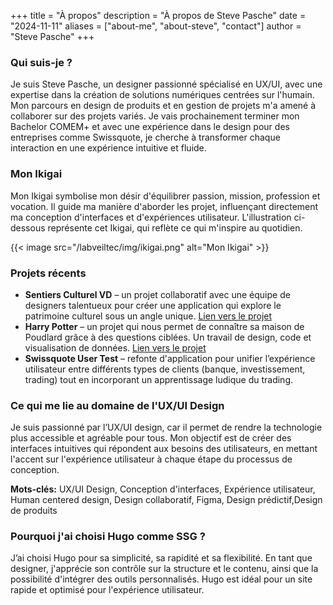 +++
title = "À propos"
description = "À propos de Steve Pasche"
date = "2024-11-11"
aliases = ["about-me", "about-steve", "contact"]
author = "Steve Pasche"
+++

### Qui suis-je ?

Je suis Steve Pasche, un designer passionné spécialisé en UX/UI, avec une expertise dans la création de solutions numériques centrées sur l'humain. Mon parcours en design de produits et en gestion de projets m'a amené à collaborer sur des projets variés. Je vais prochainement terminer mon Bachelor COMEM+ et avec une expérience dans le design pour des entreprises comme Swissquote, je cherche à transformer chaque interaction en une expérience intuitive et fluide.

### Mon Ikigai

Mon Ikigai symbolise mon désir d'équilibrer passion, mission, profession et vocation. Il guide ma manière d'aborder les projet, influençant directement ma conception d'interfaces et d'expériences utilisateur. L'illustration ci-dessous représente cet Ikigai, qui reflète ce qui m'inspire au quotidien.

{{< image src="/labveiltec/img/ikigai.png" alt="Mon Ikigai" >}}

### Projets récents

- **Sentiers Culturel VD** – un projet collaboratif avec une équipe de designers talentueux pour créer une application qui explore le patrimoine culturel sous un angle unique. [Lien vers le projet](sentiers-culturels-vd.ch/home)
- **Harry Potter** – un projet qui nous permet de connaître sa maison de Poudlard grâce à des questions ciblées. Un travail de design, code et visualisation de données. [Lien vers le projet](https://harrypotter-visualdon24.netlify.app/)
- **Swissquote User Test** – refonte d'application pour unifier l’expérience utilisateur entre différents types de clients (banque, investissement, trading) tout en incorporant un apprentissage ludique du trading.

### Ce qui me lie au domaine de l'UX/UI Design

Je suis passionné par l’UX/UI design, car il permet de rendre la technologie plus accessible et agréable pour tous. Mon objectif est de créer des interfaces intuitives qui répondent aux besoins des utilisateurs, en mettant l'accent sur l'expérience utilisateur à chaque étape du processus de conception.

**Mots-clés:**
UX/UI Design, Conception d'interfaces, Expérience utilisateur, Human centered design, Design collaboratif, Figma, Design prédictif,Design de produits


### Pourquoi j'ai choisi Hugo comme SSG ?

J’ai choisi Hugo pour sa simplicité, sa rapidité et sa flexibilité. En tant que designer, j'apprécie son contrôle sur la structure et le contenu, ainsi que la possibilité d'intégrer des outils personnalisés. Hugo est idéal pour un site rapide et optimisé pour l'expérience utilisateur.
